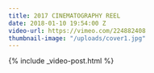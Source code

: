 ```yaml
---
title: 2017 CINEMATOGRAPHY REEL
date: 2018-01-10 19:54:00 Z
video-url: https://vimeo.com/224882408
thumbnail-image: "/uploads/cover1.jpg"
---
```


{% include _video-post.html %}
